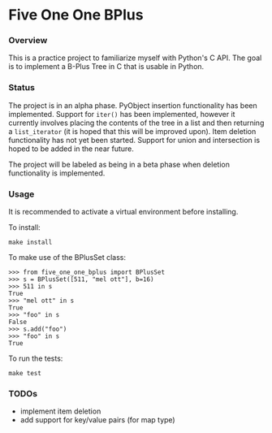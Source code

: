 # Five One One BPlus

### Overview

This is a practice project to familiarize myself with Python's C API. The goal
is to implement a B-Plus Tree in C that is usable in Python.

### Status

The project is in an alpha phase. PyObject insertion functionality has been
implemented. Support for `iter()` has been implemented, however it currently
involves placing the contents of the tree in a list and then returning a
`list_iterator` (it is hoped that this will be improved upon). Item deletion
functionality has not yet been started. Support for union and intersection is
hoped to be added in the near future.

The project will be labeled as being in a beta phase when deletion
functionality is implemented.

### Usage

It is recommended to activate a virtual environment before installing.

To install:
```
make install
```

To make use of the BPlusSet class:
```
>>> from five_one_one_bplus import BPlusSet
>>> s = BPlusSet([511, "mel ott"], b=16)
>>> 511 in s
True
>>> "mel ott" in s
True
>>> "foo" in s
False
>>> s.add("foo")
>>> "foo" in s
True
```

To run the tests:
```
make test
```

### TODOs

* implement item deletion
* add support for key/value pairs (for map type)
